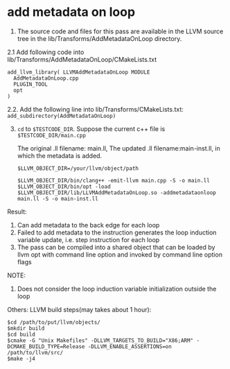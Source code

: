 # add metadata on loop


1. The source code and files for this pass are available in the LLVM source tree in the lib/Transforms/AddMetadataOnLoop directory.

2.1 Add following code into lib/Transforms/AddMetadataOnLoop/CMakeLists.txt
  ```
  add_llvm_library( LLVMAddMetadataOnLoop MODULE
    AddMetadataOnLoop.cpp
    PLUGIN_TOOL
    opt
  )
  ```
  
2.2. Add the following line into lib/Transforms/CMakeLists.txt:
  `add_subdirectory(AddMetadataOnLoop)`
  
  
3. `cd` to `$TESTCODE_DIR`. 
   Suppose the current c++ file is `$TESTCODE_DIR/main.cpp`
   
   The original .ll filename: main.ll, The updated .ll filename:main-inst.ll, in which the metadata is added.
   
   ```
   $LLVM_OBJECT_DIR=/your/llvm/object/path
   
   $LLVM_OBJECT_DIR/bin/clang++ -emit-llvm main.cpp -S -o main.ll
   $LLVM_OBJECT_DIR/bin/opt -load $LLVM_OBJECT_DIR/lib/LLVMAddMetadataOnLoop.so -addmetadataonloop main.ll -S -o main-inst.ll
   ```
   
Result:
   1. Can add metadata to the back edge for each loop
   2. Failed to add metadata to the instruction generates the loop induction variable update, i.e. step instruction for each loop  
   3. The pass can be compiled into a shared object that can be loaded by llvm opt with command line option and invoked by command line option flags

NOTE:
   1. Does not consider the loop induction variable initialization outside the loop
   
Others:
   LLVM build steps(may takes about 1 hour):
   
   ```
   $cd /path/to/put/llvm/objects/
   $mkdir build
   $cd build
   $cmake -G "Unix Makefiles" -DLLVM_TARGETS_TO_BUILD="X86;ARM" -DCMAKE_BUILD_TYPE=Release -DLLVM_ENABLE_ASSERTIONS=on /path/to/llvm/src/
   $make -j4
   ```
